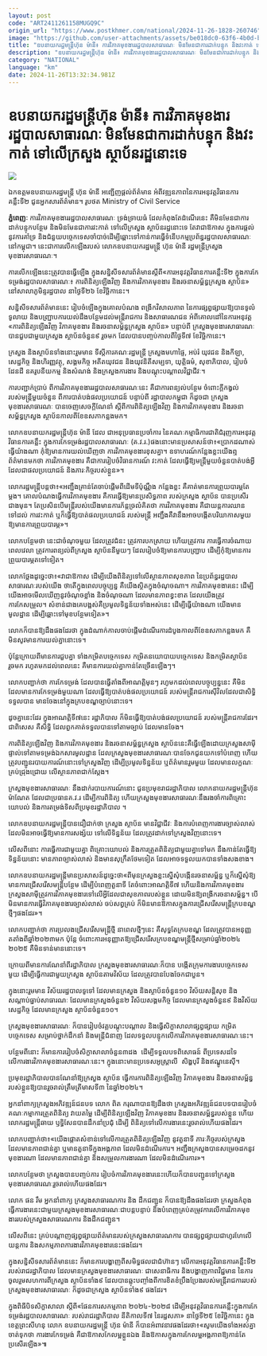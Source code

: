 ```yaml
---
layout: post
code: "ART2411261158MUGQ9C"
origin_url: "https://www.postkhmer.com/national/2024-11-26-1828-260746"
image: "https://github.com/user-attachments/assets/be018dc0-63f6-4b0d-b002-98d368da1f88"
title: "​ឧប​នាយ​ករដ្ឋមន្ត្រីហ៊ុន ម៉ានី៖ ការវិភាគមុខងាររដ្ឋបាលសាធារណៈ មិនមែនជាការដាក់បន្ទុក និង​វះកាត់ ទៅលើក្រសួង ស្ថាប័នរ​ដ្ឋ​នោះ​ទេ​"
description: "​​​ឧប​នាយ​ករដ្ឋមន្ត្រីហ៊ុន ម៉ានី៖ ការវិភាគមុខងាររដ្ឋបាលសាធារណៈ មិនមែនជាការដាក់បន្ទុក និង​វះកាត់ ទៅលើក្រសួង ស្ថាប័នរ​ដ្ឋ​នោះ​ទេ​​"
category: "NATIONAL"
language: "km"
date: 2024-11-26T13:32:34.981Z
---
```


# ​ឧប​នាយ​ករដ្ឋមន្ត្រីហ៊ុន ម៉ានី៖ ការវិភាគមុខងាររដ្ឋបាលសាធារណៈ មិនមែនជាការដាក់បន្ទុក និង​វះកាត់ ទៅលើក្រសួង ស្ថាប័នរ​ដ្ឋ​នោះ​ទេ​

![](https://github.com/user-attachments/assets/8cc980a6-c012-4c6f-a5f6-7639e224aef9)

ឯកឧត្តមឧបនាយករដ្ឋមន្ត្រី ហ៊ុន ម៉ានី អញ្ជើញផ្តល់ព័ត៌មាន អំពីវឌ្ឍនភាពនៃការអនុវត្តវិធានការគន្លឹះទី២ ជូនអ្នកសារព័ត៌មាន។​ រូបថត Ministry of Civil Service

**ភ្នំពេញៈ** ការវិភាគមុខងាររដ្ឋបាលសាធារណៈ ទ្រង់ទ្រាយធំ ដែលកំពុងតែដំណើរនេះ គឺមិនមែនជាការដាក់បន្ទុកបន្ថែម និងមិន​មែន​ជាការវះកាត់ ទៅលើក្រសួង ស្ថាប័នរដ្ឋនោះទេ តែវាជាឱកាស ក្នុងការផ្តល់នូវការគាំទ្រ និងជំនួយ​បច្ចេក​ទេសចាំ​បាច់​ ដើម្បី​ឆ្ពោះ​ទៅ​កាន់​ការ​ធ្វើ​ទំនើបកម្មប្រព័ន្ធរដ្ឋបាលសាធារណៈនៅកម្ពុជា។ នេះជាការលើក​ឡើងរបស់ លោក​ឧប​នាយ​ករដ្ឋមន្ត្រី ហ៊ុន ម៉ានី រដ្ឋមន្ត្រីក្រសួងមុខងារសាធារណៈ។

ការលើកឡើងនេះត្រូវបានធ្វើឡើង ក្នុងសន្និសីទសារព័ត៌មានស្តីពី«ការអនុវត្តវិធានការគន្លឹះទី២ ក្នុង​ការកែ​ទម្រង់​រដ្ឋ​បាល​សាធារណៈ៖ ការពិនិត្យឡើងវិញ និងការវិភាគមុខងារ និងរចនាសម្ព័ន្ធក្រសួង ស្ថាប័ន» នៅសាលាភូមិន្ទរដ្ឋបាល នាថ្ងៃទី២៦ ខែវិច្ឆិកានេះ។

សន្និសីទសារព័ត៌មាននេះ រៀបចំឡើងក្នុងគោលបំណង ពង្រីកវិសាលភាព នៃការផ្សព្វផ្សាយឱ្យបានទូលំទូលាយ និង​បញ្ជ្រាបការយល់ដឹងបន្ថែមដល់មន្រ្តីរាជការ និងសាធារណជន អំពីគោលដៅនៃការអនុវត្ត «ការពិនិត្យឡើងវិញ វិភាគ​មុខងារ និងរចនាសម្ព័ន្ធក្រសួង ស្ថាប័ន» បន្ទាប់ពី ក្រសួងមុខងារសាធារណៈ បានជួបជាមួយក្រសួង ស្ថាប័នចំនួន៩ រួចមក ដែលបានបញ្ចប់កាលពីថ្ងៃទី៧ ខែវិច្ឆិកានេះ។ 

ក្រសួង និងស្ថាប័នទាំងនោះរួមមាន ទីស្តីការគណៈរដ្ឋមន្រ្តី ក្រសួងមហាផ្ទៃ, អប់រំ យុវជន និងកីឡា, សេដ្ឋកិច្ច និងហិរញ្ញវត្ថុ, សង្គមកិច្ច អតីតយុវជន និងយុវនិតីសម្បទា, យុត្តិធម៌, សុខាភិបាល, រៀបចំដែនដី នគរូបនីយកម្ម និងសំណង់ និងក្រសួងការងារ និងបណ្តុះបណ្តាលវិជ្ជាជីវៈ។   

ការបញ្ជាក់ប្រាប់​ ពីការវិភាគមុខងាររដ្ឋបាលសាធារណៈនេះ គឺជាការពន្យល់បន្ថែម ចំពោះក្តីកង្វល់របស់មន្រ្តីមួយចំនួន ពីការបាត់បង់ផលប្រយោជន៍ បន្ទាប់ពី រដ្ឋាបាលកម្ពុជា ក៏ដូចជា ក្រសួងមុខងារសាធារណៈ បានចេញសេចក្តីណែនាំ ស្តី​​ពីការពិនិត្យឡើងវិញ និង​ការ​វិភាគ​មុខ​ងារ និងរចនាសម្ព័ន្ធក្រសួង ស្ថាប័នកាលពីខែឧសភាកន្លងមក។  

លោក​ឧប​នាយ​ករដ្ឋមន្រ្តីហ៊ុន ម៉ានី ដែល ជា​អនុ​ប្រធានប្រចាំការ នៃគណៈកម្មាធិការជាតិជំរុញការអនុវត្តវិធានការគន្លឹះ ក្នុង​ការកែទម្រង់រដ្ឋបាលសាធារណៈ (គ.វ.រ.)ផងនោះមានប្រសាសន៍ថា៖«ប្រាកដណាស់ ធ្វើយ៉ាងណា កុំឱ្យ​មាន​ការ​យល់​ឃើញថា ការវិភាគមុខងារខុសគ្នា។ ឧទាហរណ៍កន្លែងខ្លះយើងឮ ព័ត៌មានមកថា ការវិភាគមុខងារ គឺជា​ការរៀប​ចំវិ​ធាន​ការណ៍ វះកាត់ ដែលធ្វើឱ្យមន្រ្តីមួយចំនួនបាត់បង់អ្វី ដែលជាផលប្រយោជន៍ និងភារៈកិច្ចរបស់ខ្លួន»។

លោករដ្ឋមន្រ្តីបន្តថា៖«អញ្ជឹងគ្រាន់តែចាប់ផ្តើមពីដើមទីប៉ុណ្ណឹង កន្លែងខ្លះ គឺគាត់មានការព្រួយបារម្ភតែម្តង។​ គោល​បំណងធ្វើ​ការវិភាគមុខងារ គឺការធ្វើឱ្យមានប្រសិទ្ធភាព របស់ក្រសួង ស្ថាប័ន ​បាន​ប្រសើរ​ជាង​មុន​។ តែប្រសិន​បើ​មន្រ្តី​របស់យើងមានការភ័ន្តច្រលំគិតថា ការវិភាគមុខងារ គឺជាយន្តការឈានទៅដល់ ការវះកាត់ ឬក៏​ធ្វើឱ្យបាត់​ផល​ប្រ​យោជន៍ របស់មន្រ្តី អញ្ជឹងគឺវានឹងអាចបង្កើតបរិយាកាសមួយ ឱ្យមានការព្រួយបារម្ភ»។

លោកបន្ថែមថា នេះជាចំណុច​មួយ ដែលត្រូវជំនះ ត្រូវការបកស្រាយ ហើយត្រូវការ ការធ្វើការចំណាយពេលវេលា ត្រូវ​ការពន្យល់ពីក្រសួង ស្ថាប័ន​នីមួយៗ ដែលរៀបចំឱ្យមានការបញ្រ្ជាប ដើម្បីកុំឱ្យមានការព្រួយបារម្ភតទៅទៀត។ 

លោកថ្លែងដូច្នេះថា៖«វាជាឱកាស ដើម្បីយើងពិនិត្យទៅលើស្ថានភាពសុខភាព នៃប្រព័ន្ធរដ្ឋបាល​សាធារណៈ​របស់​យើង ថាតើក្នុងពេលបច្ចុប្បន្ន គឺយើងស្ថិតក្នុងចំណុចណា។ ការវិភាគមុខងារនេះ ដើម្បីយើងអាច​មើល​ឃើញនូវ​ចំ​ណុចខ្លាំង និងចំណុចណា ដែលមានភាពខ្វះខាត ដែលយើងត្រូវការកែសម្រួល។ សំខាន់ជាងគេ​បង្អស់​គឺប្រមូល​ទិន្នន័យ​ទាំងអស់នេះ ដើម្បីធ្វើយ៉ាងណា យើងមានមូលដ្ឋាន ដើម្បីឆ្ពោះទៅមុខបន្ថែមទៀត»។  

លោកក៏បានឱ្យដឹងផងដែរថា ក្នុងដំណាក់កាលចាប់ផ្តើមដំណើរការដំបូងកាលពីខែឧសភាកន្លងមក គឺមិនសូវមាន​ការយល់គ្នានោះទេ។ 

ប៉ុ​ន្តែ​ក្រោយពីមានការជួបគ្នា ទាំងកម្រិតបច្ចេកទេស កម្រិតនយោបាយបច្ចេកទេស និង​កម្រិត​ស្ថាប័នរួចមក រហូត​មក​ដល់ពេលនេះ គឺមានការយល់គ្នាកាន់តែច្រើនឡើងៗ។ 

លោកបញ្ជាក់ថា ការកែទម្រង់ ដែលបានធ្វើតាំងពីអាណត្តិមុនៗ រហូមកដល់ពេលបច្ចុប្បន្ននេះ គឺមិនដែលមា​ន​ការ​កែ​ទម្រង់មួយណា ដែលធ្វើឱ្យបាត់បង់ផលប្រយោជន៍ របស់មន្រ្តីរាជការស៊ីវិល ​ដែលជាសិទ្ធិទទួលបាន មាន​ចែង​នៅ​ក្នុង​ក្របខណ្ឌច្បាប់នោះទេ។ 

ដូចគ្នានេះដែរ ក្នុងអាណត្តិទី៧នេះ រដ្ឋាភិបាល ក៏មិនធ្វើឱ្យបាត់បង់ផលប្រយោជន៍ របស់​មន្រ្តី​រាជការដែរ។ ជាពិសេស គឺសិទ្ធិ ដែលពួកគាត់ទទួលបានទៅតាមច្បាប់ ដែលមានចែង។

ការពិនិត្យឡើងវិញ និង​ការ​វិភាគ​មុខ​ងារ និងរចនាសម្ព័ន្ធក្រសួង ស្ថាប័ននេះគឺធ្វើឡើងដោយក្រសួងសាម៉ីផ្ទាល់ទៅតាម​ទម្រង់ឯកសារមូលដ្ឋាន ដែលក្រសួងមុខងារសាធារណៈបានចែកជូនយកទៅបំពេញ ហើយ​ត្រូវ​បញ្ជូ​នរ​បាយ​កា​រណ៍​នោះ​ទៅក្រ​សួង​វិញ ដើម្បី​ប្រ​មូលទិន្នន័យ ​ឬ​ព័ត៌​មានរួមមួយ ដែលមានលក្ខណៈ​ គ្រប់ជ្រុងជ្រោយ លើ​ស្ថាន​ភាព​ជាក់​ស្តែង។ 

ក្រសួង​មុខ​ងារសាធារណៈ នឹងដាក់របាយការណ៍នោះ ជូនប្រមុខរាជរដ្ឋាភិបាល លោកនាយករដ្ឋមន្រ្តីហ៊ុន ម៉ា​ណែត ដែលជាប្រធានគ.វ.រ ដើម្បីការពិនិត្យ ហើយក្រសួង​មុខ​ងារសាធារណៈនឹងរងចាំការពិគ្រោះយោបល់ និង​ការ​តម្រង់ទិសពីប្រមុខរដ្ឋាភិបាល ។ 

លោក​ឧប​នាយ​ករដ្ឋមន្រ្តីបានជឿជាក់ថា ក្រសួង ស្ថាប័ន មានវិជ្ជាជីវៈ និងការ​បំពេញការងារច្បាស់លាស់ ដែល​មិន​អាចធ្វើឱ្យមានការសង្ស័យ ទៅលើទិន្នន័យ ដែលត្រូវដាក់ទៅក្រសួងវិញនោះទេ។ 

លើសពីនោះ ការ​ធ្វើការជា​មួយ​គ្នា​ ពិគ្រោះយោបល់ និងការត្រួតពិនិត្យជាមួយគ្នាទៅមក នឹងកាន់តែធ្វើឱ្យទិន្នន័យនោះ មានភាពច្បាស់​លាស់​ និង​មាន​សុក្រឹតថែម​ទៀត ដែលអាចទទួលយកបានទាំងសងខាង។

លោក​ឧប​នាយ​ករដ្ឋមន្រ្តីមានប្រសាសន៍ដូច្នេះថា«ពីមុនក្រសួងខ្លះស្នើសុំបង្កើនរចនាសម្ព័ន្ធ ឬក៏​ស្នើសុំឱ្យ​មានការ​ជ្រើស​រើសមន្រ្តីបន្ថែម ដើម្បីបំពេញតួនាទី តែចំពោះអាណត្តិទី៧ ហើយនិងការវិភាគមុខងារ ក្រសួងសាម៉ី​ត្រូវការ​វិភាគ​មុខ​ងារ​ទៅលើអ្វីដែលជាសុខភាពរបស់ខ្លួន ដោយមិនឱ្យពង្រីករចនាសម្ព័ន្ធ។ បើមិនមានការធ្វើវិភាគមុខងារច្បាស់លាស់ ចប់សព្វគ្រប់ ក៏មិនមានឱកាសក្នុងការជ្រើសរើសមន្រ្តីក្របខណ្ឌថ្មីៗផងដែរ»។ 

លោកបញ្ជាក់ថា ការប្រលង​ជ្រើសរើស​មន្រ្តីថ្មី នាពេលថ្មីៗនេះ គឺសុទ្ធតែក្របខណ្ឌ ដែលត្រូវបានអនុញ្ញតតាំង​ពី​ឆ្នាំ​២០២៣មក ប៉ុន្តែ ចំពោះ​ការ​អនុញ្ញា​តឱ្យ​ជ្រើស​រើស​ក្របខណ្ឌមន្រ្តីថ្មីសម្រាប់ឆ្នាំ២០២៤ ២០២៥ គឺមិនទាន់​មាន​នោះ​ទេ។  

ក្រោយពីមានការណែនាំពីរដ្ឋាភិបាល ក្រសួងមុខងារសាធារណៈក៏បាន បង្កើតក្រុមការងារបច្ចេកទេសមួយ ដើម្បី​ធ្វើ​ការ​ជាមួយក្រសួង ស្ថាប័នតាមវិស័យ ដែលត្រូវបានបែងចែកជាបួន។ 

ក្នុងនោះរួមមាន វិស័យរដ្ឋបាលទូទៅ ដែល​មានក្រសួង និងស្ថាប័នចំនួន១០ វិស័យសន្តិសុខ និងសណ្តាប់ធ្នាប់សាធារណៈ ដែលមានក្រសួងចំនួន២ វិស័យ​សង្គម​កិច្ច ដែលមានក្រសួងចំនួន៩ និងវិស័យសេដ្ឋកិច្ច ដែលមានក្រសួង ស្ថាប័នចំនួន១០។ 

ក្រសួងមុខងារសាធារណៈ ក៏បានរៀបចំវគ្គបណ្តុះបណ្តាល និងធ្វើសិក្ខាសាលាផ្សព្វផ្សាយ កម្រិតបច្ចេកទេស សម្រាប់ថ្នាក់ដឹកនាំ និងមន្រ្តី​ជំនាញ ដែលទទួលបន្ទុកលើការវិភាគមុខងារសាធារណៈនេះ។ 

បន្ថែមពីនោះ ក៏មានការរៀបចំសិក្ខាសាលាចំនួន៣ដង  ដើម្បីទទួលបទពិសោធន៍ ពីប្រទេសដទៃ លើការងារវិភាគមុខងារសាធារណៈនេះ។ ក្នុងនោះមានប្រទេសអូស្រ្តាលី  សិង្ហបុរី និងឥណ្ឌូនេស៊ី។

ប្រមុខរដ្ឋាភិបាលបានណែនាំឱ្យក្រសួង ស្ថាប័ន ធ្វើការការពិនិត្យឡើងវិញ វិភាគមុខងារ និងរចនាសម្ព័ន្ធរបស់​ខ្លួន​ឱ្យ​បាន​​រួចរាល់ត្រឹម​ត្រីមាសទី៣ នៃឆ្នាំ២០២៤។ 

អ្នក​នាំពាក្យ​ក្រសួង​អភិវឌ្ឍន៍​ជនបទ លោក ពិត ករុណាបានឱ្យដឹងថា ក្រសួង​អភិវឌ្ឍន៍​ជនបទ​បាន​រៀប​ចំ​គណៈកម្មា​ការត្រួតពិនិត្យ វាយតម្លៃ ដើម្បីពិនិត្យឡើងវិញ វិភាគមុខងារ និងរចនាសម្ព័ន្ធរបស់ខ្លួន ហើយលោករដ្ឋមន្រ្តីឆាយ ឫទ្ធិ​សែនបានដឹកនាំប្រជុំ ដើម្បី ពិនិត្យទៅលើការងារនេះរួចរាល់ហើយផងដែរ។ 

លោកបញ្ជាក់ថា៖«យើងផ្តោតសំខាន់ទៅលើការត្រួតពិនិត្យឡើងវិញ នូវតួនាទី ភារៈកិច្ចរបស់ក្រសួង ដែល​មាន​ភាព​ជាន់គ្នា ឬមានតួនាទីក្នុងអង្គភាព ដែលមិនដំណើរការ។ អញ្ជឹងក្រសួងបានស​ម្រេចដកនូវមុខងារណា​ ដែល​មាន​ភាពជាន់​គ្នា និងសម្រួលការងារណា ដែលមិនដំណើរការ»។ 

លោកបន្ថែមថា ក្រសួងបានបញ្ចប់ការ​ រៀប​ចំកា​រ​វិភា​គ​មុ​ខ​ងារ​នេះ​ ហើយក៏បានបញ្ជូនទៅក្រសួងមុខងារសាធារណៈរួច​រា​ល់ហើយផងដែរ។ 

លោក ផន រឹម អ្នកនាំពាក្យ ក្រសួងសាធារណការ និង ដឹកជញ្ជូន ក៏បានឱ្យដឹងផងដែរថា ក្រសួង​កំពុង​ធ្វើកា​រងារនេះ​ជាមួយ​ក្រសួ​ងមុខងារសាធារណៈជាបន្តបន្ទាប់ និង​បំពេញ​គ្រប់​តម្រូវ​ការ​លើកា​រវិភាគ​មុខ​ងាររប​ស់​ក្រសួង​សាធា​រ​ណ​ការ​ ​និងដឹកជញ្ជូន។ 

លើសពីនេះ គ្រប់បណ្តាញផ្សព្វផ្សាយព័ត៌មានរបស់ក្រសួងសាធារណការ បាន​ផ្សព្វផ្សាយ​ជាហូរហែ​លើយន្តការ និងសកម្មភាពការងារវិភាគមុខងារនេះផងដែរ។

ក្នុងសន្និសីទសារព័ត៌មាននេះ ក៏មានការបង្ហាញពីសមិទ្ធផលជាជំហ៊ានៗ លើការអនុវត្តវិធានការគន្លឹះទី២ របស់រាជរដ្ឋា​ភិបាល ដែលមានក្រសួងមុខងារសាធារណៈ ជាសេនាធិការ និងបង្ហាញភាពវិជ្ជមាន នៃការចូលរួមសហការពីក្រសួង ស្ថាប័ន​ទាំង៩ ដែលបានឆ្លុះបញ្ចាំងពីការខិតខំប្រឹងប្រែងរបស់មន្ត្រីរាជការរបស់ក្រសួងមុខងារសាធារណៈ ក៏ដូ​ចជា​ក្រ​សួង ស្ថា​ប័ន​ទាំង៩ ផងដែរ។ 

ក្នុងពិធីបិទសិក្ខាសាលា ស្តីពី«ផែនការសកម្មភាព ២០២៤-២០២៨ ដើម្បីអនុវត្តវិធានការគន្លឹះ​ក្នុង​ការកែទម្រង់​រដ្ឋ​បាល​សាធារណៈ របស់រាជរដ្ឋាភិបាល នីតិកាលទី៧ នៃរដ្ឋសភា» នាថ្ងៃទី២៥ ខែវិច្ឆិកានេះ ក្នុងខេត្តព្រះសីហនុ លោក​ ឧបនាយករដ្ឋមន្ត្រី ហ៊ុន ម៉ានី ក៏បានអំពាវនាវផងដែរថា៖«សូមយើងទាំងអស់គ្នា​ ចាត់ទុកថា ការងារកែទម្រង់ គឺជា​ឱ​កាស​កែ​លម្អខ្លួនឯង និងឱកាសក្នុងការកែលម្អអង្គភាពឱ្យកាន់តែប្រសើរឡើង»៕